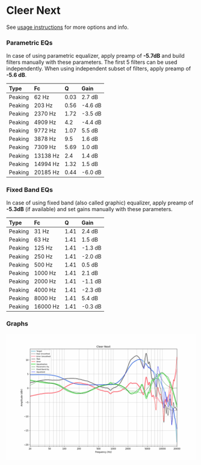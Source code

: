 # Cleer Next
See [usage instructions](https://github.com/jaakkopasanen/AutoEq#usage) for more options and info.

### Parametric EQs
In case of using parametric equalizer, apply preamp of **-5.7dB** and build filters manually
with these parameters. The first 5 filters can be used independently.
When using independent subset of filters, apply preamp of **-5.6 dB**.

| Type    | Fc       |    Q | Gain    |
|:--------|:---------|:-----|:--------|
| Peaking | 62 Hz    | 0.03 | 2.7 dB  |
| Peaking | 203 Hz   | 0.56 | -4.6 dB |
| Peaking | 2370 Hz  | 1.72 | -3.5 dB |
| Peaking | 4909 Hz  | 4.2  | -4.4 dB |
| Peaking | 9772 Hz  | 1.07 | 5.5 dB  |
| Peaking | 3878 Hz  | 9.5  | 1.6 dB  |
| Peaking | 7309 Hz  | 5.69 | 1.0 dB  |
| Peaking | 13138 Hz | 2.4  | 1.4 dB  |
| Peaking | 14994 Hz | 1.32 | 1.5 dB  |
| Peaking | 20185 Hz | 0.44 | -6.0 dB |

### Fixed Band EQs
In case of using fixed band (also called graphic) equalizer, apply preamp of **-5.3dB**
(if available) and set gains manually with these parameters.

| Type    | Fc       |    Q | Gain    |
|:--------|:---------|:-----|:--------|
| Peaking | 31 Hz    | 1.41 | 2.4 dB  |
| Peaking | 63 Hz    | 1.41 | 1.5 dB  |
| Peaking | 125 Hz   | 1.41 | -1.3 dB |
| Peaking | 250 Hz   | 1.41 | -2.0 dB |
| Peaking | 500 Hz   | 1.41 | 0.5 dB  |
| Peaking | 1000 Hz  | 1.41 | 2.1 dB  |
| Peaking | 2000 Hz  | 1.41 | -1.1 dB |
| Peaking | 4000 Hz  | 1.41 | -2.3 dB |
| Peaking | 8000 Hz  | 1.41 | 5.4 dB  |
| Peaking | 16000 Hz | 1.41 | -0.3 dB |

### Graphs
![](./Cleer%20Next.png)